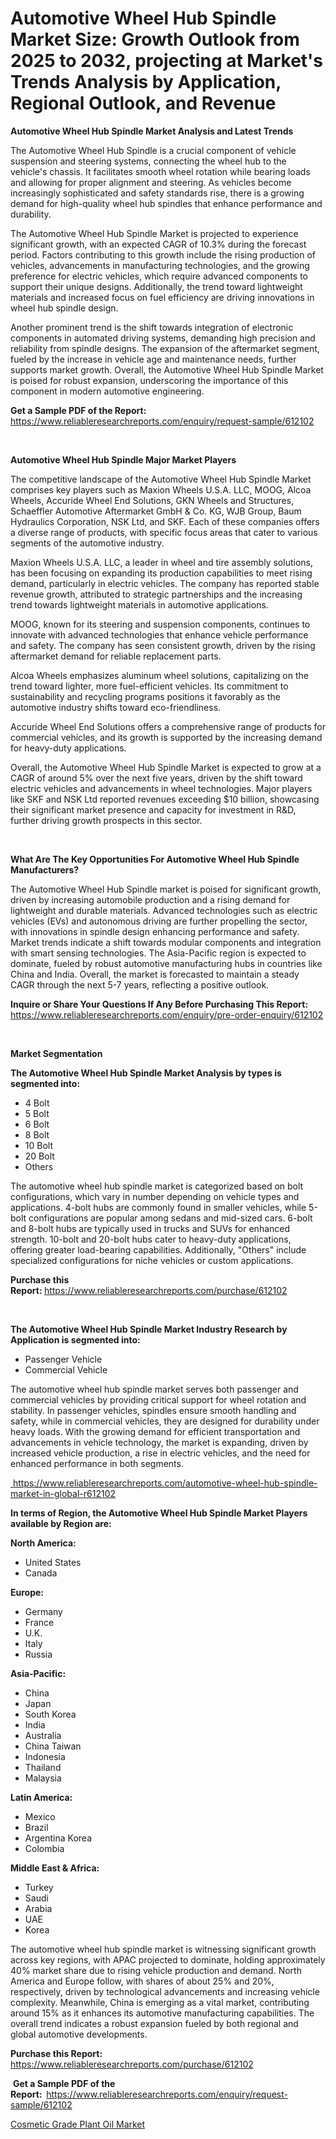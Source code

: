 <p><h1>Automotive Wheel Hub Spindle Market Size: Growth Outlook from 2025 to 2032, projecting at Market's Trends Analysis by Application, Regional Outlook, and Revenue</h1></p><p><strong>Automotive Wheel Hub Spindle Market Analysis and Latest Trends</strong></p>
<p><p>The Automotive Wheel Hub Spindle is a crucial component of vehicle suspension and steering systems, connecting the wheel hub to the vehicle's chassis. It facilitates smooth wheel rotation while bearing loads and allowing for proper alignment and steering. As vehicles become increasingly sophisticated and safety standards rise, there is a growing demand for high-quality wheel hub spindles that enhance performance and durability.</p><p>The Automotive Wheel Hub Spindle Market is projected to experience significant growth, with an expected CAGR of 10.3% during the forecast period. Factors contributing to this growth include the rising production of vehicles, advancements in manufacturing technologies, and the growing preference for electric vehicles, which require advanced components to support their unique designs. Additionally, the trend toward lightweight materials and increased focus on fuel efficiency are driving innovations in wheel hub spindle design.</p><p>Another prominent trend is the shift towards integration of electronic components in automated driving systems, demanding high precision and reliability from spindle designs. The expansion of the aftermarket segment, fueled by the increase in vehicle age and maintenance needs, further supports market growth. Overall, the Automotive Wheel Hub Spindle Market is poised for robust expansion, underscoring the importance of this component in modern automotive engineering.</p></p>
<p><strong>Get a Sample PDF of the Report:&nbsp;</strong> <a href="https://www.reliableresearchreports.com/enquiry/request-sample/612102?utm_campaign=2737&utm_medium=2&utm_source=Github&utm_content=ia&utm_term=23032025&utm_id=automotive-wheel-hub-spindle">https://www.reliableresearchreports.com/enquiry/request-sample/612102</a></p>
<p>&nbsp;</p>
<p><strong>Automotive Wheel Hub Spindle Major Market Players</strong></p>
<p><p>The competitive landscape of the Automotive Wheel Hub Spindle Market comprises key players such as Maxion Wheels U.S.A. LLC, MOOG, Alcoa Wheels, Accuride Wheel End Solutions, GKN Wheels and Structures, Schaeffler Automotive Aftermarket GmbH & Co. KG, WJB Group, Baum Hydraulics Corporation, NSK Ltd, and SKF. Each of these companies offers a diverse range of products, with specific focus areas that cater to various segments of the automotive industry.</p><p>Maxion Wheels U.S.A. LLC, a leader in wheel and tire assembly solutions, has been focusing on expanding its production capabilities to meet rising demand, particularly in electric vehicles. The company has reported stable revenue growth, attributed to strategic partnerships and the increasing trend towards lightweight materials in automotive applications.</p><p>MOOG, known for its steering and suspension components, continues to innovate with advanced technologies that enhance vehicle performance and safety. The company has seen consistent growth, driven by the rising aftermarket demand for reliable replacement parts.</p><p>Alcoa Wheels emphasizes aluminum wheel solutions, capitalizing on the trend toward lighter, more fuel-efficient vehicles. Its commitment to sustainability and recycling programs positions it favorably as the automotive industry shifts toward eco-friendliness.</p><p>Accuride Wheel End Solutions offers a comprehensive range of products for commercial vehicles, and its growth is supported by the increasing demand for heavy-duty applications.</p><p>Overall, the Automotive Wheel Hub Spindle Market is expected to grow at a CAGR of around 5% over the next five years, driven by the shift toward electric vehicles and advancements in wheel technologies. Major players like SKF and NSK Ltd reported revenues exceeding $10 billion, showcasing their significant market presence and capacity for investment in R&D, further driving growth prospects in this sector.</p></p>
<p>&nbsp;</p>
<p><strong>What Are The Key Opportunities For Automotive Wheel Hub Spindle Manufacturers?</strong></p>
<p><p>The Automotive Wheel Hub Spindle market is poised for significant growth, driven by increasing automobile production and a rising demand for lightweight and durable materials. Advanced technologies such as electric vehicles (EVs) and autonomous driving are further propelling the sector, with innovations in spindle design enhancing performance and safety. Market trends indicate a shift towards modular components and integration with smart sensing technologies. The Asia-Pacific region is expected to dominate, fueled by robust automotive manufacturing hubs in countries like China and India. Overall, the market is forecasted to maintain a steady CAGR through the next 5-7 years, reflecting a positive outlook.</p></p>
<p><strong>Inquire or Share Your Questions If Any Before Purchasing This Report:</strong> <a href="https://www.reliableresearchreports.com/enquiry/pre-order-enquiry/612102?utm_campaign=2737&utm_medium=2&utm_source=Github&utm_content=ia&utm_term=23032025&utm_id=automotive-wheel-hub-spindle">https://www.reliableresearchreports.com/enquiry/pre-order-enquiry/612102</a></p>
<p>&nbsp;</p>
<p><strong>Market Segmentation</strong></p>
<p><strong>The Automotive Wheel Hub Spindle Market Analysis by types is segmented into:</strong></p>
<p><ul><li>4 Bolt</li><li>5 Bolt</li><li>6 Bolt</li><li>8 Bolt</li><li>10 Bolt</li><li>20 Bolt</li><li>Others</li></ul></p>
<p><p>The automotive wheel hub spindle market is categorized based on bolt configurations, which vary in number depending on vehicle types and applications. 4-bolt hubs are commonly found in smaller vehicles, while 5-bolt configurations are popular among sedans and mid-sized cars. 6-bolt and 8-bolt hubs are typically used in trucks and SUVs for enhanced strength. 10-bolt and 20-bolt hubs cater to heavy-duty applications, offering greater load-bearing capabilities. Additionally, "Others" include specialized configurations for niche vehicles or custom applications.</p></p>
<p><strong>Purchase this Report:&nbsp;</strong><a href="https://www.reliableresearchreports.com/purchase/612102?utm_campaign=2737&utm_medium=2&utm_source=Github&utm_content=ia&utm_term=23032025&utm_id=automotive-wheel-hub-spindle">https://www.reliableresearchreports.com/purchase/612102</a></p>
<p>&nbsp;</p>
<p><strong>The Automotive Wheel Hub Spindle Market Industry Research by Application is segmented into:</strong></p>
<p><ul><li>Passenger Vehicle</li><li>Commercial Vehicle</li></ul></p>
<p><p>The automotive wheel hub spindle market serves both passenger and commercial vehicles by providing critical support for wheel rotation and stability. In passenger vehicles, spindles ensure smooth handling and safety, while in commercial vehicles, they are designed for durability under heavy loads. With the growing demand for efficient transportation and advancements in vehicle technology, the market is expanding, driven by increased vehicle production, a rise in electric vehicles, and the need for enhanced performance in both segments.</p></p>
<p><a href="https://www.reliableresearchreports.com/automotive-wheel-hub-spindle-market-in-global-r612102?utm_campaign=2737&utm_medium=2&utm_source=Github&utm_content=ia&utm_term=23032025&utm_id=automotive-wheel-hub-spindle">&nbsp;https://www.reliableresearchreports.com/automotive-wheel-hub-spindle-market-in-global-r612102</a></p>
<p><strong>In terms of Region, the Automotive Wheel Hub Spindle Market Players available by Region are:</strong></p>
<p>
    <p> <strong> North America: </strong>
        <ul>
            <li>United States</li>
            <li>Canada</li>
        </ul>
        </p> 
    <p> <strong> Europe: </strong>
        <ul>
            <li>Germany</li>
            <li>France</li>
            <li>U.K.</li>
            <li>Italy</li>
            <li>Russia</li>
        </ul>
        </p> 
    <p> <strong> Asia-Pacific: </strong>
        <ul>
            <li>China</li>
            <li>Japan</li>
            <li>South Korea</li>
            <li>India</li>
            <li>Australia</li>
            <li>China Taiwan</li>
            <li>Indonesia</li>
            <li>Thailand</li>
            <li>Malaysia</li>
        </ul>
        </p> 
    <p> <strong> Latin America: </strong>
        <ul>
            <li>Mexico</li>
            <li>Brazil</li>
            <li>Argentina Korea</li>
            <li>Colombia</li>
        </ul>
        </p> 
    <p> <strong> Middle East & Africa: </strong>
        <ul>
            <li>Turkey</li>
            <li>Saudi</li>
            <li>Arabia</li>
            <li>UAE</li>
            <li>Korea</li>
        </ul>
    </p>
    </p>
<p><p>The automotive wheel hub spindle market is witnessing significant growth across key regions, with APAC projected to dominate, holding approximately 40% market share due to rising vehicle production and demand. North America and Europe follow, with shares of about 25% and 20%, respectively, driven by technological advancements and increasing vehicle complexity. Meanwhile, China is emerging as a vital market, contributing around 15% as it enhances its automotive manufacturing capabilities. The overall trend indicates a robust expansion fueled by both regional and global automotive developments.</p></p>
<p><strong>Purchase this Report: </strong><a href="https://www.reliableresearchreports.com/purchase/612102?utm_campaign=2737&utm_medium=2&utm_source=Github&utm_content=ia&utm_term=23032025&utm_id=automotive-wheel-hub-spindle">https://www.reliableresearchreports.com/purchase/612102</a></p>
<p>&nbsp;<strong>Get a Sample PDF of the Report:&nbsp;&nbsp;</strong><a href="https://www.reliableresearchreports.com/enquiry/request-sample/612102?utm_campaign=2737&utm_medium=2&utm_source=Github&utm_content=ia&utm_term=23032025&utm_id=automotive-wheel-hub-spindle">https://www.reliableresearchreports.com/enquiry/request-sample/612102</a></p>
<p><strong></strong></p>
<p><p><a href="https://github.com/ngozudapshi/Market-Research-Report-List-1/blob/main/cosmetic-grade-plant-oil-market.md?utm_campaign=2737&utm_medium=2&utm_source=Github&utm_content=ia&utm_term=23032025&utm_id=automotive-wheel-hub-spindle">Cosmetic Grade Plant Oil Market</a></p></p>